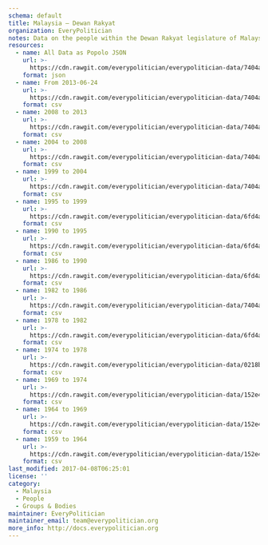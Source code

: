 ```yaml
---
schema: default
title: Malaysia — Dewan Rakyat
organization: EveryPolitician
notes: Data on the people within the Dewan Rakyat legislature of Malaysia.
resources:
  - name: All Data as Popolo JSON
    url: >-
      https://cdn.rawgit.com/everypolitician/everypolitician-data/7404ae0108a746d7ff8925d2c8f04de4495105fa/data/Malaysia/Dewan_Rakyat/ep-popolo-v1.0.json
    format: json
  - name: From 2013-06-24
    url: >-
      https://cdn.rawgit.com/everypolitician/everypolitician-data/7404ae0108a746d7ff8925d2c8f04de4495105fa/data/Malaysia/Dewan_Rakyat/term-13.csv
    format: csv
  - name: 2008 to 2013
    url: >-
      https://cdn.rawgit.com/everypolitician/everypolitician-data/7404ae0108a746d7ff8925d2c8f04de4495105fa/data/Malaysia/Dewan_Rakyat/term-12.csv
    format: csv
  - name: 2004 to 2008
    url: >-
      https://cdn.rawgit.com/everypolitician/everypolitician-data/7404ae0108a746d7ff8925d2c8f04de4495105fa/data/Malaysia/Dewan_Rakyat/term-11.csv
    format: csv
  - name: 1999 to 2004
    url: >-
      https://cdn.rawgit.com/everypolitician/everypolitician-data/7404ae0108a746d7ff8925d2c8f04de4495105fa/data/Malaysia/Dewan_Rakyat/term-10.csv
    format: csv
  - name: 1995 to 1999
    url: >-
      https://cdn.rawgit.com/everypolitician/everypolitician-data/6fd4a2f9b71600742c6562532b91823cc509cea9/data/Malaysia/Dewan_Rakyat/term-9.csv
    format: csv
  - name: 1990 to 1995
    url: >-
      https://cdn.rawgit.com/everypolitician/everypolitician-data/6fd4a2f9b71600742c6562532b91823cc509cea9/data/Malaysia/Dewan_Rakyat/term-8.csv
    format: csv
  - name: 1986 to 1990
    url: >-
      https://cdn.rawgit.com/everypolitician/everypolitician-data/6fd4a2f9b71600742c6562532b91823cc509cea9/data/Malaysia/Dewan_Rakyat/term-7.csv
    format: csv
  - name: 1982 to 1986
    url: >-
      https://cdn.rawgit.com/everypolitician/everypolitician-data/7404ae0108a746d7ff8925d2c8f04de4495105fa/data/Malaysia/Dewan_Rakyat/term-6.csv
    format: csv
  - name: 1978 to 1982
    url: >-
      https://cdn.rawgit.com/everypolitician/everypolitician-data/6fd4a2f9b71600742c6562532b91823cc509cea9/data/Malaysia/Dewan_Rakyat/term-5.csv
    format: csv
  - name: 1974 to 1978
    url: >-
      https://cdn.rawgit.com/everypolitician/everypolitician-data/0218b74d49ef1de85c7324e6b0b2389533c5bd82/data/Malaysia/Dewan_Rakyat/term-4.csv
    format: csv
  - name: 1969 to 1974
    url: >-
      https://cdn.rawgit.com/everypolitician/everypolitician-data/152e44d59503d98fc58dc65c0a280da727ccdd17/data/Malaysia/Dewan_Rakyat/term-3.csv
    format: csv
  - name: 1964 to 1969
    url: >-
      https://cdn.rawgit.com/everypolitician/everypolitician-data/152e44d59503d98fc58dc65c0a280da727ccdd17/data/Malaysia/Dewan_Rakyat/term-2.csv
    format: csv
  - name: 1959 to 1964
    url: >-
      https://cdn.rawgit.com/everypolitician/everypolitician-data/152e44d59503d98fc58dc65c0a280da727ccdd17/data/Malaysia/Dewan_Rakyat/term-1.csv
    format: csv
last_modified: 2017-04-08T06:25:01
license: ''
category:
  - Malaysia
  - People
  - Groups & Bodies
maintainer: EveryPolitician
maintainer_email: team@everypolitician.org
more_info: http://docs.everypolitician.org
---
```

